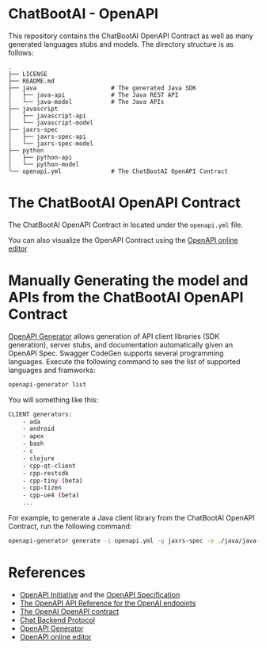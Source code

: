# ChatBootAI - OpenAPI

This repository contains the ChatBootAI OpenAPI Contract as well as many generated languages stubs and models.
The directory structure is as follows:

```
.
├── LICENSE
├── README.md
├── java                     # The generated Java SDK
│   ├── java-api             # The Java REST API
│   └── java-model           # The Java APIs
├── javascript
│   ├── javascript-api
│   └── javascript-model
├── jaxrs-spec
│   ├── jaxrs-spec-api
│   └── jaxrs-spec-model
├── python
│   ├── python-api
│   └── python-model
└── openapi.yml              # The ChatBootAI OpenAPI Contract
```

# The ChatBootAI OpenAPI Contract

The ChatBootAI OpenAPI Contract in located under the `openapi.yml` file.

You can also visualize the OpenAPI Contract using the [OpenAPI online editor](https://editor.swagger.io?url=https://raw.githubusercontent.com/ChatBootAI/chatbootai-openapi/main/openapi.yml)

# Manually Generating the model and APIs from the ChatBootAI OpenAPI Contract

[OpenAPI Generator](https://github.com/OpenAPITools/openapi-generator) allows generation of API client libraries (SDK generation), server stubs, and documentation automatically given an OpenAPI Spec.
Swagger CodeGen supports several programming languages.
Execute the following command to see the list of supported languages and framworks:

```bash
openapi-generator list
```

You will something like this:

```bash
CLIENT generators:
    - ada
    - android
    - apex
    - bash
    - c
    - clojure
    - cpp-qt-client
    - cpp-restsdk
    - cpp-tiny (beta)
    - cpp-tizen
    - cpp-ue4 (beta)
    ...
```

For example, to generate a Java client library from the ChatBootAI OpenAPI Contract, run the following command:

```bash
openapi-generator generate -i openapi.yml -g jaxrs-spec -o ./java/java-api --api-package ai.chatboot.api --model-package ai.chatboot.model
```

# References

* [OpenAPI Initiative](https://www.openapis.org/) and the [OpenAPI Specification](https://spec.openapis.org/oas/latest.html)
* [The OpenAPI API Reference for the OpenAI endpoints](https://platform.openai.com/docs/api-reference/chat)
* [The OpenAI OpenAPI contract](https://github.com/openai/openai-openapi)
* [Chat Backend Protocol](https://github.com/Azure/azureml_run_specification/blob/chat-protocol/specs/chat-protocol/chat-app-protocol.md)
* [OpenAPI Generator](https://github.com/OpenAPITools/openapi-generator)
* [OpenAPI online editor](https://editor.swagger.io)
